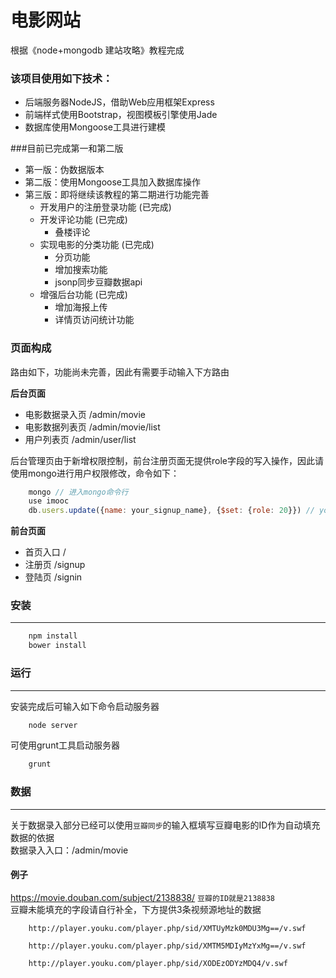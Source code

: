 # 电影网站
根据《node+mongodb 建站攻略》教程完成

### 该项目使用如下技术：

* 后端服务器NodeJS，借助Web应用框架Express
* 前端样式使用Bootstrap，视图模板引擎使用Jade
* 数据库使用Mongoose工具进行建模


###目前已完成第一和第二版

* 第一版：伪数据版本
* 第二版：使用Mongoose工具加入数据库操作
* 第三版：即将继续该教程的第二期进行功能完善
    * 开发用户的注册登录功能 (已完成)
    * 开发评论功能 (已完成)
        * 叠楼评论
    * 实现电影的分类功能 (已完成)
        * 分页功能
        * 增加搜索功能
        * jsonp同步豆瓣数据api
    * 增强后台功能 (已完成)
        * 增加海报上传
        * 详情页访问统计功能


### 页面构成

路由如下，功能尚未完善，因此有需要手动输入下方路由

**后台页面**

* 电影数据录入页 /admin/movie  
* 电影数据列表页 /admin/movie/list
* 用户列表页 /admin/user/list

后台管理页由于新增权限控制，前台注册页面无提供role字段的写入操作，因此请使用mongo进行用户权限修改，命令如下：
```javascript
    mongo // 进入mongo命令行
    use imooc
    db.users.update({name: your_signup_name}, {$set: {role: 20}}) // your_signup_name代表你注册的用户名

```

**前台页面**

* 首页入口 /
* 注册页 /signup
* 登陆页 /signin




### 安装
---
```javascript
    npm install 
    bower install
```


### 运行
---
安装完成后可输入如下命令启动服务器
```javascript
    node server    
```

可使用grunt工具启动服务器
```javascript
    grunt
```


### 数据
---
关于数据录入部分已经可以使用`豆瓣同步`的输入框填写豆瓣电影的ID作为自动填充数据的依据  
数据录入入口：/admin/movie

#### 例子
https://movie.douban.com/subject/2138838/ `豆瓣的ID就是2138838`  
豆瓣未能填充的字段请自行补全，下方提供3条视频源地址的数据


```
    http://player.youku.com/player.php/sid/XMTUyMzk0MDU3Mg==/v.swf    
    
    http://player.youku.com/player.php/sid/XMTM5MDIyMzYxMg==/v.swf
    
    http://player.youku.com/player.php/sid/XODEzODYzMDQ4/v.swf
```